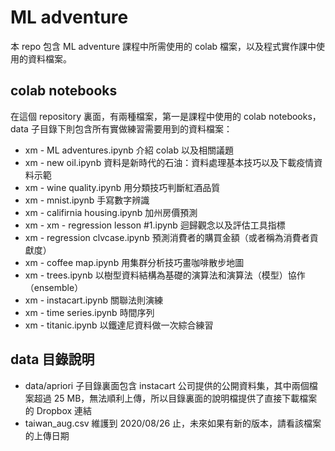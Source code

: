 # ML adventure

本 repo 包含 ML adventure 課程中所需使用的 colab 檔案，以及程式實作課中使用的資料檔案。


## colab notebooks

在這個 repository 裏面，有兩種檔案，第一是課程中使用的 colab notebooks，data 子目錄下則包含所有實做練習需要用到的資料檔案：

* xm - ML adventures.ipynb                介紹 colab 以及相關議題
* xm - new oil.ipynb                      資料是新時代的石油：資料處理基本技巧以及下載疫情資料示範
* xm - wine quality.ipynb                 用分類技巧判斷紅酒品質
* xm - mnist.ipynb                        手寫數字辨識
* xm - califirnia housing.ipynb           加州房價預測
* xm - xm - regression lesson #1.ipynb    迴歸觀念以及評估工具指標
* xm - regression clvcase.ipynb           預測消費者的購買金額（或者稱為消費者貢獻度）
* xm - coffee map.ipynb                   用集群分析技巧畫咖啡散步地圖
* xm - trees.ipynb                        以樹型資料結構為基礎的演算法和演算法（模型）協作（ensemble）
* xm - instacart.ipynb                    關聯法則演練
* xm - time series.ipynb                  時間序列
* xm - titanic.ipynb                      以鐵達尼資料做一次綜合練習  

## data 目錄說明

- data/apriori 子目錄裏面包含 instacart 公司提供的公開資料集，其中兩個檔案超過 25 MB，無法順利上傳，所以目錄裏面的說明檔提供了直接下載檔案的 Dropbox 連結
- taiwan_aug.csv 維護到 2020/08/26 止，未來如果有新的版本，請看該檔案的上傳日期
